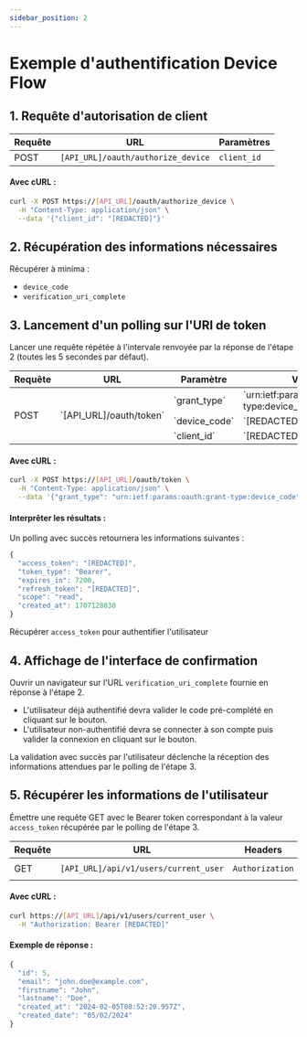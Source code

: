 ```yaml
---
sidebar_position: 2
---
```


# Exemple d'authentification Device Flow

## 1. Requête d'autorisation de client

|Requête|URL|Paramètres|
|-------|---|----------|
|POST|`[API_URL]/oauth/authorize_device`|`client_id`|

#### Avec cURL :

```bash
curl -X POST https://[API_URL]/oauth/authorize_device \
  -H "Content-Type: application/json" \
  --data '{"client_id": "[REDACTED]"}'
```

## 2. Récupération des informations nécessaires

Récupérer à minima :

- `device_code` 
- `verification_uri_complete`

## 3. Lancement d'un polling sur l'URI de token

Lancer une requête répétée à l'intervale renvoyée par la réponse de l'étape 2 (toutes les 5 secondes par défaut).

<table>
  <thead>
    <tr>
      <th>Requête</th>
      <th>URL</th>
      <th>Paramètre</th>
      <th>Valeur</th>
    </tr>
  </thead>
  <tbody>
    <tr>
      <td rowspan="3">POST</td>
      <td rowspan="3">`[API_URL]/oauth/token`</td>
      <td>`grant_type`</td>
      <td>`urn:ietf:params:oauth:grant-type:device_code`</td>
    </tr>
    <tr>
      <td>`device_code`</td>
      <td>`[REDACTED]`</td>
    </tr>
    <tr>
      <td>`client_id`</td>
      <td>`[REDACTED]`</td>
    </tr>
  </tbody>
</table>

#### Avec cURL :

```bash
curl -X POST https://[API_URL]/oauth/token \
  -H "Content-Type: application/json" \
  --data '{"grant_type": "urn:ietf:params:oauth:grant-type:device_code", "device_code": "[REDACTED]", "client_id": "[REDACTED]"}'
```

#### Interprêter les résultats :

Un polling avec succès retournera les informations suivantes :

```js
{
  "access_token": "[REDACTED]",
  "token_type": "Bearer",
  "expires_in": 7200,
  "refresh_token": "[REDACTED]",
  "scope": "read",
  "created_at": 1707128830
}
```

Récupérer `access_token` pour authentifier l'utilisateur

## 4. Affichage de l'interface de confirmation

Ouvrir un navigateur sur l'URL `verification_uri_complete` fournie en réponse à l'étape 2.

- L'utilisateur déjà authentifié devra valider le code pré-complété en cliquant sur le bouton.
- L'utilisateur non-authentifié devra se connecter à son compte puis valider la connexion en cliquant sur le bouton.

La validation avec succès par l'utilisateur déclenche la réception des informations attendues par le polling de l'étape 3.

## 5. Récupérer les informations de l'utilisateur

Émettre une requête GET avec le Bearer token correspondant à la valeur `access_token` récupérée par le polling de l'étape 3.

|Requête|URL|Headers|Valeur|
|-------|---|-------|------|
|GET|`[API_URL]/api/v1/users/current_user`|`Authorization`|`Bearer [REDACTED]`|

#### Avec cURL :

```bash
curl https://[API_URL]/api/v1/users/current_user \
  -H "Authorization: Bearer [REDACTED]"
```

#### Exemple de réponse :

```js
{
  "id": 5,
  "email": "john.doe@example.com",
  "firstname": "John",
  "lastname": "Doe",
  "created_at": "2024-02-05T08:52:20.957Z",
  "created_date": "05/02/2024"
}
```
